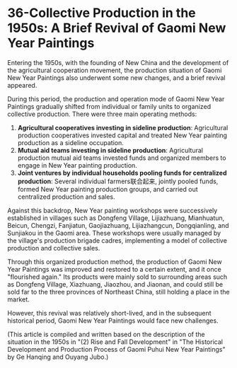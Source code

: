 # 36-Collective Production in the 1950s: A Brief Revival of Gaomi New Year Paintings

Entering the 1950s, with the founding of New China and the development of the agricultural cooperation movement, the production situation of Gaomi New Year Paintings also underwent some new changes, and a brief revival appeared.

During this period, the production and operation mode of Gaomi New Year Paintings gradually shifted from individual or family units to organized collective production. There were three main operating methods:
1.  **Agricultural cooperatives investing in sideline production**: Agricultural production cooperatives invested capital and treated New Year painting production as a sideline occupation.
2.  **Mutual aid teams investing in sideline production**: Agricultural production mutual aid teams invested funds and organized members to engage in New Year painting production.
3.  **Joint ventures by individual households pooling funds for centralized production**: Several individual farmers联合起来, jointly pooled funds, formed New Year painting production groups, and carried out centralized production and sales.

Against this backdrop, New Year painting workshops were successively established in villages such as Dongfeng Village, Lijiazhuang, Mianhuatun, Beicun, Chengzi, Fanjiatun, Gaojiazhuang, Lijiazhangcun, Dongqianling, and Sunjiakou in the Gaomi area. These workshops were usually managed by the village's production brigade cadres, implementing a model of collective production and collective sales.

Through this organized production method, the production of Gaomi New Year Paintings was improved and restored to a certain extent, and it once "flourished again." Its products were mainly sold to surrounding areas such as Dongfeng Village, Xiazhuang, Jiaozhou, and Jiaonan, and could still be sold far to the three provinces of Northeast China, still holding a place in the market.

However, this revival was relatively short-lived, and in the subsequent historical period, Gaomi New Year Paintings would face new challenges.

(This article is compiled and written based on the description of the situation in the 1950s in "(2) Rise and Fall Development" in "The Historical Development and Production Process of Gaomi Puhui New Year Paintings" by Ge Hanqing and Ouyang Jubo.)
